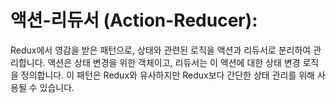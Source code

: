 # 액션-리듀서 (Action-Reducer):
Redux에서 영감을 받은 패턴으로, 상태와 관련된 로직을 액션과 리듀서로 분리하여 관리합니다.
액션은 상태 변경을 위한 객체이고, 리듀서는 이 액션에 대한 상태 변경 로직을 정의합니다.
이 패턴은 Redux와 유사하지만 Redux보다 간단한 상태 관리를 위해 사용될 수 있습니다.
